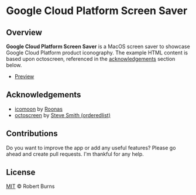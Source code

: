 # Google Cloud Platform Screen Saver

## Overview

**Google Cloud Platform Screen Saver** is a MacOS screen saver to showcase Google Cloud Platform product iconography.  The example HTML content is based upon octoscreen, referenced in the [acknowledgements](#acknowledgements) section below.

- [Preview](https://rawgit.com/burnsra/GoogleCloudPlatformScreenSaver/master/GoogleCloudPlatform/Resources/html/index.html)

## Acknowledgements

- [icomoon](https://icomoon.io/) by [Roonas](http://roonas.com/)
- [octoscreen](https://github.com/orderedlist/octoscreen/) by [Steve Smith (orderedlist)](steve@github.com)

## Contributions

Do you want to improve the app or add any useful features? Please go ahead and create pull requests. I'm thankful for any help.

## License

[MIT](https://github.com/burnsra/GoogleCloudPlatformScreenSaver/blob/master/LICENSE) © Robert Burns
